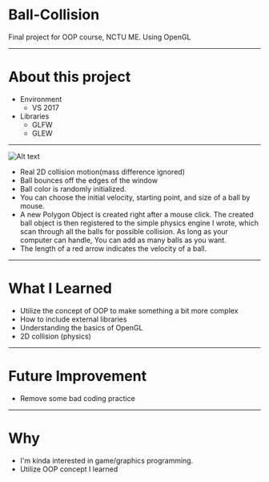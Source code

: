 # Ball-Collision
Final project for OOP course, NCTU ME.
Using OpenGL
******
# About this project
  
- Environment
     - VS 2017
- Libraries
     - GLFW
     - GLEW

******


![Alt text](https://github.com/Sciencethebird/Collision/blob/master/collision_demo_1.PNG)
- Real 2D collision motion(mass difference ignored)
- Ball bounces off the edges of the window
- Ball color is randomly initialized.
- You can choose the initial velocity, starting point, and size of a ball by mouse.
- A new Polygon Object is created right after a mouse click. The created ball object is then registered to the simple physics engine I wrote, which scan through all the balls for possible collision. As long as your computer can handle, You can add as many balls as you want.
- The length of a red arrow indicates the velocity of a ball.

****
# What I Learned 
- Utilize the concept of OOP to make something a bit more complex
- How to include external libraries
- Understanding the basics of OpenGL
- 2D collision (physics)

****
# Future Improvement
- Remove some bad coding practice
****
# Why
- I'm kinda interested in game/graphics programming. 
- Utilize OOP concept I learned
